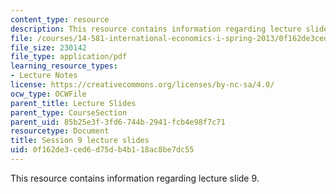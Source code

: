 ```yaml
---
content_type: resource
description: This resource contains information regarding lecture slide 9.
file: /courses/14-581-international-economics-i-spring-2013/0f162de3ced6d75db4b118ac8be7dc55_MIT14_581S13_Lecslides9.pdf
file_size: 230142
file_type: application/pdf
learning_resource_types:
- Lecture Notes
license: https://creativecommons.org/licenses/by-nc-sa/4.0/
ocw_type: OCWFile
parent_title: Lecture Slides
parent_type: CourseSection
parent_uid: 85b25e3f-3fd6-744b-2941-fcb4e98f7c71
resourcetype: Document
title: Session 9 lecture slides
uid: 0f162de3-ced6-d75d-b4b1-18ac8be7dc55
---
```

This resource contains information regarding lecture slide 9.